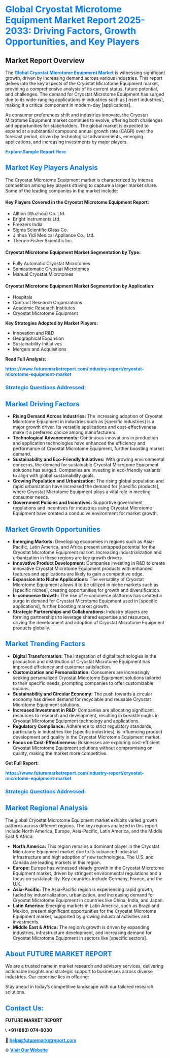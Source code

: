 <h1 style="color: #007BFF;">Global Cryostat Microtome Equipment Market Report 2025-2033: Driving Factors, Growth Opportunities, and Key Players</h1>

<section id="overview">
<h2>Market Report Overview</h2>
<p>The <a href="https://www.futuremarketreport.com/industry-report/cryostat-microtome-equipment-market" style="color: #007BFF; text-decoration: none;"><strong>Global Cryostat Microtome Equipment Market</strong></a> is witnessing significant growth, driven by increasing demand across various industries. This report delves into the key aspects of the Cryostat Microtome Equipment market, providing a comprehensive analysis of its current status, future potential, and challenges. The demand for Cryostat Microtome Equipment has surged due to its wide-ranging applications in industries such as [insert industries], making it a critical component in modern-day [applications].</p>
<p>As consumer preferences shift and industries innovate, the Cryostat Microtome Equipment market continues to evolve, offering both challenges and opportunities for stakeholders. The global market is expected to expand at a substantial compound annual growth rate (CAGR) over the forecast period, driven by technological advancements, emerging applications, and increasing investments by major players.</p>
</section>

<section id="overview">
<p><a href="https://www.futuremarketreport.com/request-sample/reportId=123874" style="color: #007BFF; text-decoration: none;"><strong>Explore Sample Report Here</strong></a></p>
</section>

<section id="key-players">
<h2 style="color: #007BFF;">Market Key Players Analysis</h2>
<p>The Cryostat Microtome Equipment market is characterized by intense competition among key players striving to capture a larger market share. Some of the leading companies in the market include:</p>
<h4>Key Players Covered in the Cryostat Microtome Equipment Report:</h4>
<ul><li>Alltion (Wuzhou) Co. Ltd.</li><li>Bright Instruments Ltd.</li><li>Freezers India</li><li>Sigma Scientific Glass Co.</li><li>Jinhua Yidi Medical Appliance Co., Ltd.</li><li>Thermo Fisher Scientific Inc.</li></ul>
<h4>Cryostat Microtome Equipment Market Segmentation by Type:</h4>
<ul><li>Fully Automatic Cryostat Microtomes</li><li>Semiautomatic Cryostat Microtomes</li><li>Manual Cryostat Microtomes</li></ul>

<h4>Cryostat Microtome Equipment Market Segmentation by Application:</h4>
<ul><li>Hospitals</li><li>Contract Research Organizations</li><li>Academic Research Institutes</li><li>Cryostat Microtome Equipment</li></ul>
<p><strong>Key Strategies Adopted by Market Players:</strong></p>
<ul>
<li>Innovation and R&D</li>
<li>Geographical Expansion</li>
<li>Sustainability Initiatives</li>
<li>Mergers and Acquisitions</li>
</ul>
</section>

<section>
<p><strong>Read Full Analysis: </strong></p><a href="https://www.futuremarketreport.com/industry-report/cryostat-microtome-equipment-market" style="color: #007BFF; text-decoration: none;"><strong>https://www.futuremarketreport.com/industry-report/cryostat-microtome-equipment-market</strong></a>
<h3 style="color: #007BFF;">Strategic Questions Addressed:</h3>
</section>

<section id="driving-factors">
<h2 style="color: #007BFF;">Market Driving Factors</h2>
<ul>
<li><strong>Rising Demand Across Industries:</strong> The increasing adoption of Cryostat Microtome Equipment in industries such as [specific industries] is a major growth driver. Its versatile applications and cost-effectiveness make it a preferred choice among manufacturers.</li>
<li><strong>Technological Advancements:</strong> Continuous innovations in production and application technologies have enhanced the efficiency and performance of Cryostat Microtome Equipment, further boosting market demand.</li>
<li><strong>Sustainability and Eco-Friendly Initiatives:</strong> With growing environmental concerns, the demand for sustainable Cryostat Microtome Equipment solutions has surged. Companies are investing in eco-friendly variants to align with global sustainability goals.</li>
<li><strong>Growing Population and Urbanization:</strong> The rising global population and rapid urbanization have increased the demand for [specific products], where Cryostat Microtome Equipment plays a vital role in meeting consumer needs.</li>
<li><strong>Government Policies and Incentives:</strong> Supportive government regulations and incentives for industries using Cryostat Microtome Equipment have created a conducive environment for market growth.</li>
</ul>
</section>

<section id="growth-opportunities">
<h2 style="color: #007BFF;">Market Growth Opportunities</h2>
<ul>
<li><strong>Emerging Markets:</strong> Developing economies in regions such as Asia-Pacific, Latin America, and Africa present untapped potential for the Cryostat Microtome Equipment market. Increasing industrialization and urbanization in these regions are key growth drivers.</li>
<li><strong>Innovative Product Development:</strong> Companies investing in R&D to create innovative Cryostat Microtome Equipment products with enhanced features and applications are likely to gain a competitive edge.</li>
<li><strong>Expansion into Niche Applications:</strong> The versatility of Cryostat Microtome Equipment allows it to be utilized in niche markets such as [specific niches], creating opportunities for growth and diversification.</li>
<li><strong>E-commerce Growth:</strong> The rise of e-commerce platforms has created a surge in demand for Cryostat Microtome Equipment used in [specific applications], further boosting market growth.</li>
<li><strong>Strategic Partnerships and Collaborations:</strong> Industry players are forming partnerships to leverage shared expertise and resources, driving the development and adoption of Cryostat Microtome Equipment products globally.</li>
</ul>
</section>

<section id="trending-factors">
<h2 style="color: #007BFF;">Market Trending Factors</h2>
<ul>
<li><strong>Digital Transformation:</strong> The integration of digital technologies in the production and distribution of Cryostat Microtome Equipment has improved efficiency and customer satisfaction.</li>
<li><strong>Customization and Personalization:</strong> Consumers are increasingly seeking personalized Cryostat Microtome Equipment solutions tailored to their specific needs, prompting companies to offer customizable options.</li>
<li><strong>Sustainability and Circular Economy:</strong> The push towards a circular economy has driven demand for recyclable and reusable Cryostat Microtome Equipment solutions.</li>
<li><strong>Increased Investment in R&D:</strong> Companies are allocating significant resources to research and development, resulting in breakthroughs in Cryostat Microtome Equipment technology and applications.</li>
<li><strong>Regulatory Compliance:</strong> Adherence to strict regulatory standards, particularly in industries like [specific industries], is influencing product development and quality in the Cryostat Microtome Equipment market.</li>
<li><strong>Focus on Cost-Effectiveness:</strong> Businesses are exploring cost-efficient Cryostat Microtome Equipment solutions without compromising on quality, making the market more competitive.</li>
</ul>
</section>

<section>
<p><strong>Get Full Report: </strong></p><a href="https://www.futuremarketreport.com/industry-report/cryostat-microtome-equipment-market" style="color: #007BFF; text-decoration: none;"><strong>https://www.futuremarketreport.com/industry-report/cryostat-microtome-equipment-market</strong></a>
<h3 style="color: #007BFF;">Strategic Questions Addressed:</h3>
</section>


<section id="regional-analysis">
<h2 style="color: #007BFF;">Market Regional Analysis</h2>
<p>The global Cryostat Microtome Equipment market exhibits varied growth patterns across different regions. The key regions analyzed in this report include North America, Europe, Asia-Pacific, Latin America, and the Middle East & Africa:</p>
<ul>
<li><strong>North America:</strong> This region remains a dominant player in the Cryostat Microtome Equipment market due to its advanced industrial infrastructure and high adoption of new technologies. The U.S. and Canada are leading markets in this region.</li>
<li><strong>Europe:</strong> Europe has witnessed steady growth in the Cryostat Microtome Equipment market, driven by stringent environmental regulations and a focus on sustainability. Key countries include Germany, France, and the U.K.</li>
<li><strong>Asia-Pacific:</strong> The Asia-Pacific region is experiencing rapid growth, fueled by industrialization, urbanization, and increasing demand for Cryostat Microtome Equipment in countries like China, India, and Japan.</li>
<li><strong>Latin America:</strong> Emerging markets in Latin America, such as Brazil and Mexico, present significant opportunities for the Cryostat Microtome Equipment market, supported by growing industrial activities and investments.</li>
<li><strong>Middle East & Africa:</strong> The region’s growth is driven by expanding industries, infrastructure development, and increasing demand for Cryostat Microtome Equipment in sectors like [specific sectors].</li>
</ul>
</section>

<footer>
<h2 style="color: #007BFF;">About FUTURE MARKET REPORT</h2>
<p>We are a trusted name in market research and advisory services, delivering actionable insights and strategic support to businesses across diverse industries. Our expertise lies in offering:</p>

<p>Stay ahead in today’s competitive landscape with our tailored research solutions.</p>

<h2 style="color: #007BFF;">Contact Us:</h2>
<p><strong>FUTURE MARKET REPORT</strong></p>
<p>📞 <strong>+91 (883) 074-8030</strong></p>
<p>📧 <strong><a href="mailto:help@futuremarketreport.com" style="color: #007BFF;">help@futuremarketreport.com</a></strong></p>
<p>🌐 <strong><a href="https://www.futuremarketreport.com/" style="color: #007BFF;">Visit Our Website</a></strong></p>
</footer>